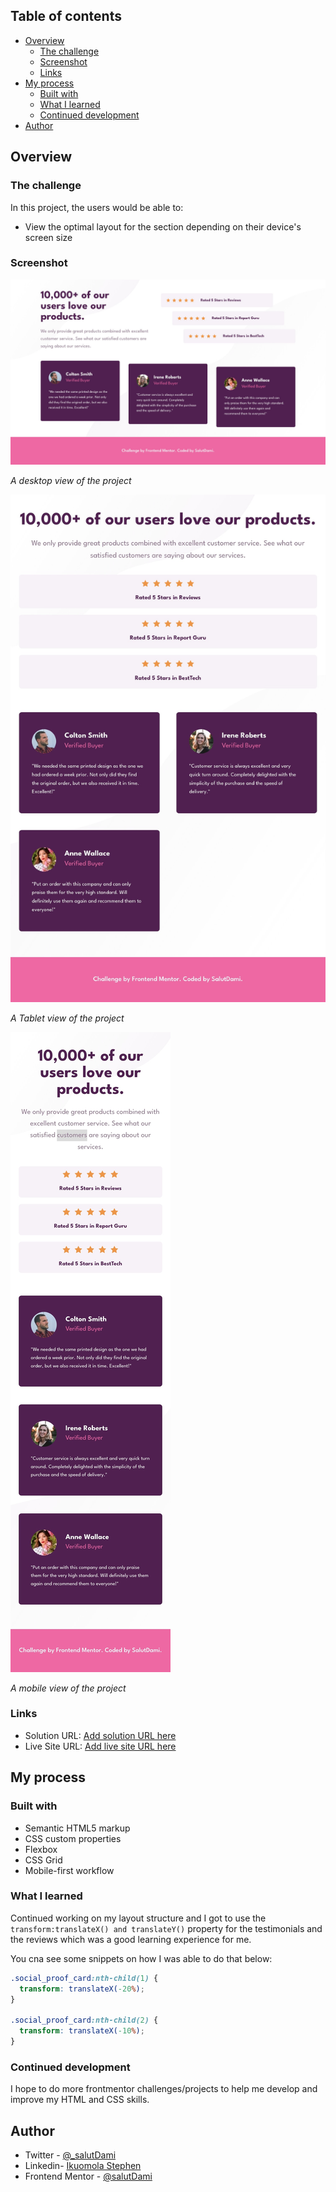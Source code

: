 ## Table of contents

- [Overview](#overview)
  - [The challenge](#the-challenge)
  - [Screenshot](#screenshot)
  - [Links](#links)
- [My process](#my-process)
  - [Built with](#built-with)
  - [What I learned](#what-i-learned)
  - [Continued development](#continued-development)
- [Author](#author)

## Overview

### The challenge

In this project, the users would be able to:

- View the optimal layout for the section depending on their device's screen size

### Screenshot

![Desktop View](./screenshots/Desktop.jpeg)

_A desktop view of the project_

![Tablet View](./screenshots/Tablet.jpeg)

_A Tablet view of the project_

![Mobile View](./screenshots/Mobile.jpeg)

_A mobile view of the project_

### Links

- Solution URL: [Add solution URL here](https://github.com/salutDami/Social-proof-section)
- Live Site URL: [Add live site URL here](https://salutdami.github.io/Social-proof-section/)

## My process

### Built with

- Semantic HTML5 markup
- CSS custom properties
- Flexbox
- CSS Grid
- Mobile-first workflow

### What I learned

Continued working on my layout structure and I got to use the `transform:translateX() and translateY()` property for the testimonials and the reviews which was a good learning experience for me.

You cna see some snippets on how I was able to do that below:

```css
.social_proof_card:nth-child(1) {
  transform: translateX(-20%);
}

.social_proof_card:nth-child(2) {
  transform: translateX(-10%);
}
```

### Continued development

I hope to do more frontmentor challenges/projects to help me develop and improve my HTML and CSS skills.

## Author

- Twitter - [@\_salutDami](https://www.twitter.com/_salutDami)
- Linkedin- [Ikuomola Stephen](https://www.linkedin.com/in/ikuomola-stephen/)
- Frontend Mentor - [@salutDami](https://www.frontendmentor.io/profile/salutDami)
